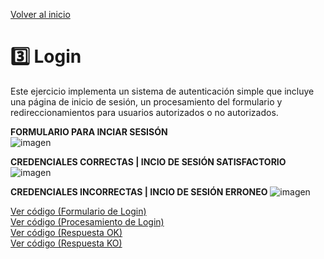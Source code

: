 [Volver al inicio](https://github.com/LoganNDE/Ejercicios-PHP/tree/main/3-Ejercicios/#readme)
# 3️⃣ Login

Este ejercicio implementa un sistema de autenticación simple que incluye una página de inicio de sesión, un procesamiento del formulario y redireccionamientos para usuarios autorizados o no autorizados.

**FORMULARIO PARA INCIAR SESISÓN** <br>
![imagen](https://github.com/user-attachments/assets/8605dbde-9820-4f3d-8996-402815f4bfb0)

**CREDENCIALES CORRECTAS | INCIO DE SESIÓN SATISFACTORIO**
![imagen](https://github.com/user-attachments/assets/8099c476-e2db-41b4-918c-5618fa57c3cf)

**CREDENCIALES INCORRECTAS | INCIO DE SESIÓN ERRONEO**
![imagen](https://github.com/user-attachments/assets/b7dedcfc-6330-477b-8f4f-462c7153af3d)


[Ver código (Formulario de Login)](https://github.com/LoganNDE/Ejercicios-PHP/tree/main/3-Ejercicios/login/login.html)  
[Ver código (Procesamiento de Login)](https://github.com/LoganNDE/Ejercicios-PHP/tree/main/3-Ejercicios/login/procesar_formulario.php)  
[Ver código (Respuesta OK)](https://github.com/LoganNDE/Ejercicios-PHP/tree/main/3-Ejercicios/login/ok.php)  
[Ver código (Respuesta KO)](https://github.com/LoganNDE/Ejercicios-PHP/tree/main/3-Ejercicios/login/ko.php)
